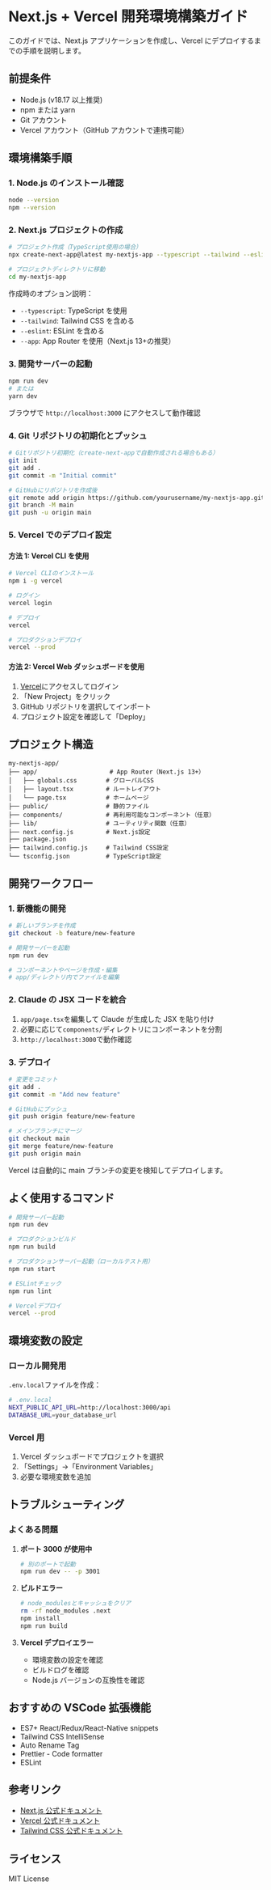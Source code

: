 # Next.js + Vercel 開発環境構築ガイド

このガイドでは、Next.js アプリケーションを作成し、Vercel にデプロイするまでの手順を説明します。

## 前提条件

- Node.js (v18.17 以上推奨)
- npm または yarn
- Git アカウント
- Vercel アカウント（GitHub アカウントで連携可能）

## 環境構築手順

### 1. Node.js のインストール確認

```bash
node --version
npm --version
```

### 2. Next.js プロジェクトの作成

```bash
# プロジェクト作成（TypeScript使用の場合）
npx create-next-app@latest my-nextjs-app --typescript --tailwind --eslint --app

# プロジェクトディレクトリに移動
cd my-nextjs-app
```

作成時のオプション説明：

- `--typescript`: TypeScript を使用
- `--tailwind`: Tailwind CSS を含める
- `--eslint`: ESLint を含める
- `--app`: App Router を使用（Next.js 13+の推奨）

### 3. 開発サーバーの起動

```bash
npm run dev
# または
yarn dev
```

ブラウザで `http://localhost:3000` にアクセスして動作確認

### 4. Git リポジトリの初期化とプッシュ

```bash
# Gitリポジトリ初期化（create-next-appで自動作成される場合もある）
git init
git add .
git commit -m "Initial commit"

# GitHubにリポジトリを作成後
git remote add origin https://github.com/yourusername/my-nextjs-app.git
git branch -M main
git push -u origin main
```

### 5. Vercel でのデプロイ設定

#### 方法 1: Vercel CLI を使用

```bash
# Vercel CLIのインストール
npm i -g vercel

# ログイン
vercel login

# デプロイ
vercel

# プロダクションデプロイ
vercel --prod
```

#### 方法 2: Vercel Web ダッシュボードを使用

1. [Vercel](https://vercel.com)にアクセスしてログイン
2. 「New Project」をクリック
3. GitHub リポジトリを選択してインポート
4. プロジェクト設定を確認して「Deploy」

## プロジェクト構造

```
my-nextjs-app/
├── app/                    # App Router（Next.js 13+）
│   ├── globals.css        # グローバルCSS
│   ├── layout.tsx         # ルートレイアウト
│   └── page.tsx           # ホームページ
├── public/                # 静的ファイル
├── components/            # 再利用可能なコンポーネント（任意）
├── lib/                   # ユーティリティ関数（任意）
├── next.config.js         # Next.js設定
├── package.json
├── tailwind.config.js     # Tailwind CSS設定
└── tsconfig.json          # TypeScript設定
```

## 開発ワークフロー

### 1. 新機能の開発

```bash
# 新しいブランチを作成
git checkout -b feature/new-feature

# 開発サーバーを起動
npm run dev

# コンポーネントやページを作成・編集
# app/ディレクトリ内でファイルを編集
```

### 2. Claude の JSX コードを統合

1. `app/page.tsx`を編集して Claude が生成した JSX を貼り付け
2. 必要に応じて`components/`ディレクトリにコンポーネントを分割
3. `http://localhost:3000`で動作確認

### 3. デプロイ

```bash
# 変更をコミット
git add .
git commit -m "Add new feature"

# GitHubにプッシュ
git push origin feature/new-feature

# メインブランチにマージ
git checkout main
git merge feature/new-feature
git push origin main
```

Vercel は自動的に main ブランチの変更を検知してデプロイします。

## よく使用するコマンド

```bash
# 開発サーバー起動
npm run dev

# プロダクションビルド
npm run build

# プロダクションサーバー起動（ローカルテスト用）
npm run start

# ESLintチェック
npm run lint

# Vercelデプロイ
vercel --prod
```

## 環境変数の設定

### ローカル開発用

`.env.local`ファイルを作成：

```bash
# .env.local
NEXT_PUBLIC_API_URL=http://localhost:3000/api
DATABASE_URL=your_database_url
```

### Vercel 用

1. Vercel ダッシュボードでプロジェクトを選択
2. 「Settings」→「Environment Variables」
3. 必要な環境変数を追加

## トラブルシューティング

### よくある問題

1. **ポート 3000 が使用中**

   ```bash
   # 別のポートで起動
   npm run dev -- -p 3001
   ```

2. **ビルドエラー**

   ```bash
   # node_modulesとキャッシュをクリア
   rm -rf node_modules .next
   npm install
   npm run build
   ```

3. **Vercel デプロイエラー**
   - 環境変数の設定を確認
   - ビルドログを確認
   - Node.js バージョンの互換性を確認

## おすすめの VSCode 拡張機能

- ES7+ React/Redux/React-Native snippets
- Tailwind CSS IntelliSense
- Auto Rename Tag
- Prettier - Code formatter
- ESLint

## 参考リンク

- [Next.js 公式ドキュメント](https://nextjs.org/docs)
- [Vercel 公式ドキュメント](https://vercel.com/docs)
- [Tailwind CSS 公式ドキュメント](https://tailwindcss.com/docs)

## ライセンス

MIT License
